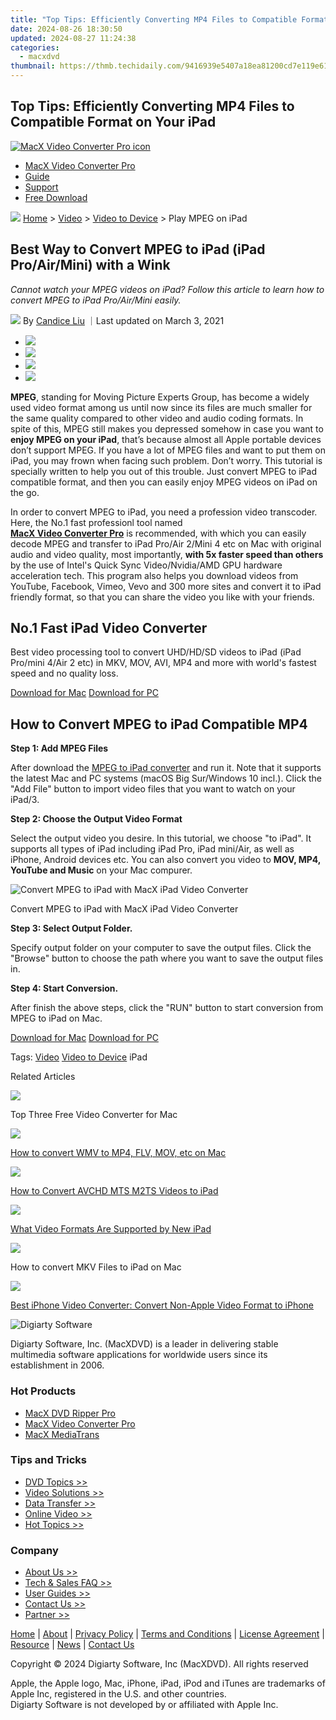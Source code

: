 ```yaml
---
title: "Top Tips: Efficiently Converting MP4 Files to Compatible Format on Your iPad"
date: 2024-08-26 18:30:50
updated: 2024-08-27 11:24:38
categories:
  - macxdvd
thumbnail: https://thmb.techidaily.com/9416939e5407a18ea81200cd7e119e61ff04e31fb3c5cd004cd4601ad28e3eb8.jpg
---
```


## Top Tips: Efficiently Converting MP4 Files to Compatible Format on Your iPad

[![MacX Video Converter Pro icon](https://www.macxdvd.com/mac-dvd-video-converter-how-to/../image-style/new-seo/icon11.png)](https://tools.techidaily.com/macxdvd/products/)

* [MacX Video Converter Pro](https://tools.techidaily.com/macxdvd/products/)
* [Guide](https://tools.techidaily.com/macxdvd/products/)
* [Support](https://tools.techidaily.com/macxdvd/products/)
* [Free Download](https://tools.techidaily.com/macxdvd/products/)



![](https://www.macxdvd.com/mac-dvd-video-converter-how-to/../image-style/new-seo/icon7.png) [Home](https://tools.techidaily.com/macxdvd/products/) \> [Video](https://tools.techidaily.com/macxdvd/products/) \> [Video to Device](https://tools.techidaily.com/macxdvd/products/) \> Play MPEG on iPad 

## Best Way to Convert MPEG to iPad (iPad Pro/Air/Mini) with a Wink



_Cannot watch your MPEG videos on iPad? Follow this article to learn how to convert MPEG to iPad Pro/Air/Mini easily._ 

![](https://www.macxdvd.com/mac-dvd-video-converter-how-to/../image-style/new-seo/icon6.png) By [Candice Liu](https://tools.techidaily.com/macxdvd/products/) ｜Last updated on March 3, 2021 

* [![](https://www.macxdvd.com/mac-dvd-video-converter-how-to/../image-style/new-seo/share-fa.jpg)](https://www.facebook.com/sharer/sharer.php?u=https://www.macxdvd.com/mac-dvd-video-converter-how-to/convert-mpeg-to-ipad.htm)
* [![](https://www.macxdvd.com/mac-dvd-video-converter-how-to/../image-style/new-seo/share-tw.jpg)](https://twitter.com/intent/tweet?url=https://www.macxdvd.com/mac-dvd-video-converter-how-to/convert-mpeg-to-ipad.htm&text=)
* [![](https://www.macxdvd.com/mac-dvd-video-converter-how-to/../image-style/new-seo/share-email.jpg)](https://www.macxdvd.com/mac-dvd-video-converter-how-to/mailto:info@example.com?&subject=&body=https://www.macxdvd.com/mac-dvd-video-converter-how-to/convert-mpeg-to-ipad.htm)
* [![](https://www.macxdvd.com/mac-dvd-video-converter-how-to/../image-style/new-seo/share-in.jpg)](https://www.linkedin.com/shareArticle?mini=true&url=https://www.macxdvd.com/mac-dvd-video-converter-how-to/convert-mpeg-to-ipad.htm&title=&summary=&source=)

**MPEG**, standing for Moving Picture Experts Group, has become a widely used video format among us until now since its files are much smaller for the same quality compared to other video and audio coding formats. In spite of this, MPEG still makes you depressed somehow in case you want to **enjoy MPEG on your iPad**, that’s because almost all Apple portable devices don’t support MPEG. If you have a lot of MPEG files and want to put them on iPad, you may frown when facing such problem. Don’t worry. This tutorial is specially written to help you out of this trouble. Just convert MPEG to iPad compatible format, and then you can easily enjoy MPEG videos on iPad on the go.

In order to convert MPEG to iPad, you need a profession video transcoder. Here, the No.1 fast professionl tool named   
[**MacX Video Converter Pro**](https://tools.techidaily.com/macxdvd/products/) is recommended, with which you can easily decode MPEG and transfer to iPad Pro/Air 2/Mini 4 etc on Mac with original audio and video quality, most importantly, **with 5x faster speed than others** by the use of Intel's Quick Sync Video/Nvidia/AMD GPU hardware acceleration tech. This program also helps you download videos from YouTube, Facebook, Vimeo, Vevo and 300 more sites and convert it to iPad friendly format, so that you can share the video you like with your friends. 

## No.1 Fast iPad Video Converter 

Best video processing tool to convert UHD/HD/SD videos to iPad (iPad Pro/mini 4/Air 2 etc) in MKV, MOV, AVI, MP4 and more with world's fastest speed and no quality loss. 

[Download for Mac](https://tools.techidaily.com/macxdvd/products/) [Download for PC](https://tools.techidaily.com/macxdvd/products/) 

## How to Convert MPEG to iPad Compatible MP4

**Step 1: Add MPEG Files**

 After download the [MPEG to iPad converter](https://tools.techidaily.com/macxdvd/products/) and run it. Note that it supports the latest Mac and PC systems (macOS Big Sur/Windows 10 incl.). Click the "Add File" button to import video files that you want to watch on your iPad/3.

**Step 2: Choose the Output Video Format**

 Select the output video you desire. In this tutorial, we choose "to iPad". It supports all types of iPad including iPad Pro, iPad mini/Air, as well as iPhone, Android devices etc. You can also convert you video to **MOV, MP4, YouTube and Music** on your Mac compurer.

![Convert MPEG to iPad with MacX iPad Video Converter](https://www.macxdvd.com/mac-dvd-video-converter-how-to/article-image/qsv-ipad-pro.jpg) 

Convert MPEG to iPad with MacX iPad Video Converter

**Step 3: Select Output Folder.**

 Specify output folder on your computer to save the output files. Click the "Browse" button to choose the path where you want to save the output files in.

**Step 4: Start Conversion.**

 After finish the above steps, click the "RUN" button to start conversion from MPEG to iPad on Mac.

[Download for Mac](https://tools.techidaily.com/macxdvd/products/) [Download for PC](https://tools.techidaily.com/macxdvd/products/) 

Tags: [Video](https://tools.techidaily.com/macxdvd/products/) [Video to Device](https://tools.techidaily.com/macxdvd/products/) iPad



Related Articles

![](https://www.macxdvd.com/mac-dvd-video-converter-how-to/../image-style/new-seo/pic7.jpg)

 Top Three Free Video Converter for Mac

![](https://www.macxdvd.com/mac-dvd-video-converter-how-to/../image-style/new-seo/pic6.jpg)

[How to convert WMV to MP4, FLV, MOV, etc on Mac](https://tools.techidaily.com/macxdvd/products/) 

![](https://www.macxdvd.com/mac-dvd-video-converter-how-to/../image-style/new-seo/pic5.jpg)

[How to Convert AVCHD MTS M2TS Videos to iPad](https://tools.techidaily.com/macxdvd/products/) 

![](https://www.macxdvd.com/mac-dvd-video-converter-how-to/../image-style/new-seo/pic4.jpg)

[What Video Formats Are Supported by New iPad](https://tools.techidaily.com/macxdvd/products/) 

![](https://www.macxdvd.com/mac-dvd-video-converter-how-to/../image-style/new-seo/pic3.jpg)

 How to convert MKV Files to iPad on Mac 

![](https://www.macxdvd.com/mac-dvd-video-converter-how-to/../image-style/new-seo/pic2.jpg)

[Best iPhone Video Converter: Convert Non-Apple Video Format to iPhone](https://tools.techidaily.com/macxdvd/products/)



![Digiarty Software](https://www.macxdvd.com/mac-dvd-video-converter-how-to/../icon/logo.png) 

Digiarty Software, Inc. (MacXDVD) is a leader in delivering stable multimedia software applications for worldwide users since its establishment in 2006.

### Hot Products

* [MacX DVD Ripper Pro](https://tools.techidaily.com/macxdvd/products/)
* [MacX Video Converter Pro](https://tools.techidaily.com/macxdvd/products/)
* [MacX MediaTrans](https://tools.techidaily.com/macxdvd/products/)

### Tips and Tricks

* [DVD Topics >>](https://tools.techidaily.com/macxdvd/products/)
* [Video Solutions >>](https://tools.techidaily.com/macxdvd/products/)
* [Data Transfer >>](https://tools.techidaily.com/macxdvd/products/)
* [Online Video >>](https://tools.techidaily.com/macxdvd/products/)
* [Hot Topics >>](https://tools.techidaily.com/macxdvd/products/)

### Company

* [About Us >>](https://tools.techidaily.com/macxdvd/products/)
* [Tech & Sales FAQ >>](https://tools.techidaily.com/macxdvd/products/)
* [User Guides >>](https://tools.techidaily.com/macxdvd/products/)
* [Contact Us >>](https://tools.techidaily.com/macxdvd/products/)
* [Partner >>](https://tools.techidaily.com/macxdvd/products/)



[Home](https://tools.techidaily.com/macxdvd/products/) | [About](https://tools.techidaily.com/macxdvd/products/) | [Privacy Policy](https://tools.techidaily.com/macxdvd/products/) | [Terms and Conditions](https://tools.techidaily.com/macxdvd/products/) | [License Agreement](https://tools.techidaily.com/macxdvd/products/) | [Resource](https://tools.techidaily.com/macxdvd/products/) | [News](https://tools.techidaily.com/macxdvd/products/) | [Contact Us](https://tools.techidaily.com/macxdvd/products/)

Copyright © 2024 Digiarty Software, Inc (MacXDVD). All rights reserved

Apple, the Apple logo, Mac, iPhone, iPad, iPod and iTunes are trademarks of Apple Inc, registered in the U.S. and other countries.  
Digiarty Software is not developed by or affiliated with Apple Inc.

<ins class="adsbygoogle"
     style="display:block"
     data-ad-format="autorelaxed"
     data-ad-client="ca-pub-7571918770474297"
     data-ad-slot="1223367746"></ins>



<ins class="adsbygoogle"
     style="display:block"
     data-ad-client="ca-pub-7571918770474297"
     data-ad-slot="8358498916"
     data-ad-format="auto"
     data-full-width-responsive="true"></ins>
